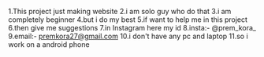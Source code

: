 1.This project just making website 
2.i am solo guy who do that
3.i am completely beginner
4.but i do my best
5.if want to help me in this project
6.then give me suggestions 
7.in Instagram here my id
8.insta:- @prem_kora_
9.email:- premkora27@gmail.com 
10.i don't have any pc and laptop 
11.so i work on a android phone 
